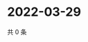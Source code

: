 # 2022-03-29

共 0 条

<!-- BEGIN WEIBO -->
<!-- 最后更新时间 Tue Mar 29 2022 04:16:11 GMT+0800 (China Standard Time) -->

<!-- END WEIBO -->
